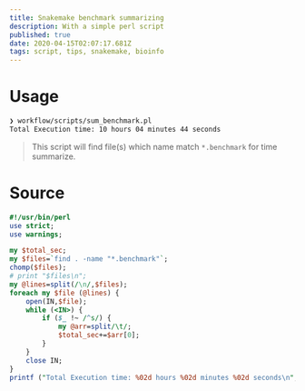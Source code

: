 ```yaml
---
title: Snakemake benchmark summarizing
description: With a simple perl script
published: true
date: 2020-04-15T02:07:17.681Z
tags: script, tips, snakemake, bioinfo
---
```


# Usage

```bash
❯ workflow/scripts/sum_benchmark.pl
Total Execution time: 10 hours 04 minutes 44 seconds
```

> This script will find file(s) which name match `*.benchmark` for time summarize.

# Source

```perl
#!/usr/bin/perl
use strict;
use warnings;

my $total_sec;
my $files=`find . -name "*.benchmark"`;
chomp($files);
# print "$files\n";
my @lines=split(/\n/,$files);
foreach my $file (@lines) {
	open(IN,$file);
	while (<IN>) {
		if ($_ !~ /^s/) {
			my @arr=split/\t/;
			$total_sec+=$arr[0];
		}
	}
	close IN;
}
printf ("Total Execution time: %02d hours %02d minutes %02d seconds\n",(gmtime($total_sec))[2,1,0]);
```